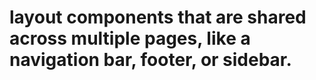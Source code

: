 # layout components that are shared across multiple pages, like a navigation bar, footer, or sidebar.
